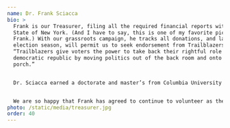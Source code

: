 ```yaml
---
name: Dr. Frank Sciacca
bio: >
  Frank is our Treasurer, filing all the required financial reports with the
  State of New York. (And I have to say, this is one of my favorite pictures of
  Frank.) With our grassroots campaign, he tracks all donations, and later this
  election season, will permit us to seek endorsement from Trailblazers PAC.
  “Trailblazers give voters the power to take back their rightful role in our
  democratic republic by moving politics out of the back room and onto the front
  porch.”


  Dr. Sciacca earned a doctorate and master’s from Columbia University and joined the faculty of Hamilton College in 1984. He is the Christian A. Johnson Excellence in Teaching Associate Professor of German & Russian Languages & Literatures (retired) and has lectured extensively on Russian Orthodox iconography and East Slavic folklore. In his retirement, Frank is the consummate world traveler!


  We are so happy that Frank has agreed to continue to volunteer as the Treasurer for our campaign.
photo: /static/media/treasurer.jpg
order: 40
---
```

